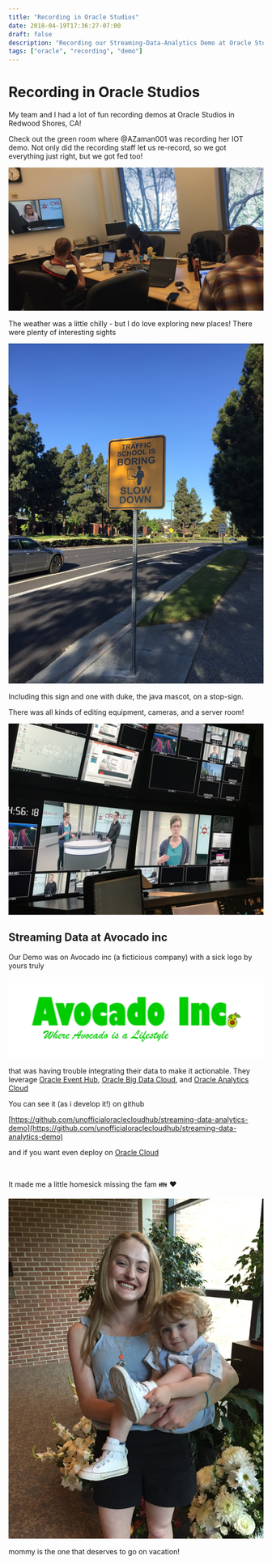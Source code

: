 ```yaml
---
title: "Recording in Oracle Studios"
date: 2018-04-19T17:36:27-07:00
draft: false
description: "Recording our Streaming-Data-Analytics Demo at Oracle Studios in Redwood Shores, CA"
tags: ["oracle", "recording", "demo"]
---
```



# Recording in Oracle Studios

My team and I had a lot of fun recording demos at Oracle Studios in Redwood Shores, CA! 

Check out the green room where @AZaman001 was recording her IOT demo. 
Not only did the recording staff let us re-record, so we got everything just right, but we got fed too! 

![the green room](/img/green-room.jpg)

The weather was a little chilly - but I do love exploring new places! There were plenty of interesting sights 

![traffic school is boring so don't speed :p](/img/slow-down.JPG)

Including this sign and one with duke, the java mascot, on a stop-sign. 

There was all kinds of editing equipment, cameras, and a server room! 

![control-room with allison & phillip](/img/control-room.jpg)

## Streaming Data at Avocado inc

Our Demo was on Avocado inc (a ficticious company) with a sick logo by yours truly

![avacado-ing-icon](/img/avocados-logo.png)

that was having trouble integrating their data to make it actionable. They leverage 
[Oracle Event Hub](https://cloud.oracle.com/event-hub),
[Oracle Big Data Cloud](https://cloud.oracle.com/bigdata), 
and [Oracle Analytics Cloud](https://cloud.oracle.com/en_US/oac)

You can see it (as i develop it!) on github 

[https://github.com/unofficialoraclecloudhub/streaming-data-analytics-demo](https://github.com/unofficialoraclecloudhub/streaming-data-analytics-demo)

and if you want even deploy on 
[Oracle Cloud](https://cloud.oracle.com)

</br>



It made me a little homesick missing the fam 👪 ❤️ 

![the-sunday-fam](/img/the-sunday-fam.JPG)

mommy is the one that deserves to go on vacation! 
